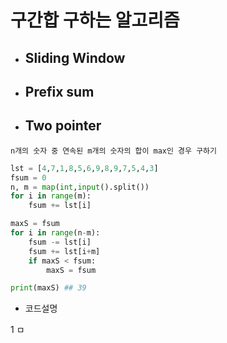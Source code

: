 # 구간합 구하는 알고리즘



- ## Sliding Window

- ## Prefix sum

- ## Two pointer



```
n개의 숫자 중 연속된 m개의 숫자의 합이 max인 경우 구하기
```

```python
lst = [4,7,1,8,5,6,9,8,9,7,5,4,3]
fsum = 0
n, m = map(int,input().split())
for i in range(m):
    fsum += lst[i]

maxS = fsum
for i in range(n-m):
    fsum -= lst[i]
    fsum += lst[i+m]
    if maxS < fsum:
        maxS = fsum

print(maxS) ## 39
```

- 코드설명

1 ㅁ


